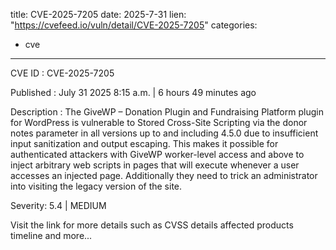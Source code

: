  
title: CVE-2025-7205
date: 2025-7-31
lien: "https://cvefeed.io/vuln/detail/CVE-2025-7205"
categories:
  - cve
---

CVE ID : CVE-2025-7205

Published :  July 31
2025
8:15 a.m. | 6 hours
49 minutes ago

Description : The GiveWP – Donation Plugin and Fundraising Platform plugin for WordPress is vulnerable to Stored Cross-Site Scripting via the donor notes parameter in all versions up to
and including
4.5.0 due to insufficient input sanitization and output escaping. This makes it possible for authenticated attackers
with GiveWP worker-level access and above
to inject arbitrary web scripts in pages that will execute whenever a user accesses an injected page. Additionally
they need to trick an administrator into visiting the legacy version of the site.

Severity: 5.4 | MEDIUM

Visit the link for more details
such as CVSS details
affected products
timeline
and more...
